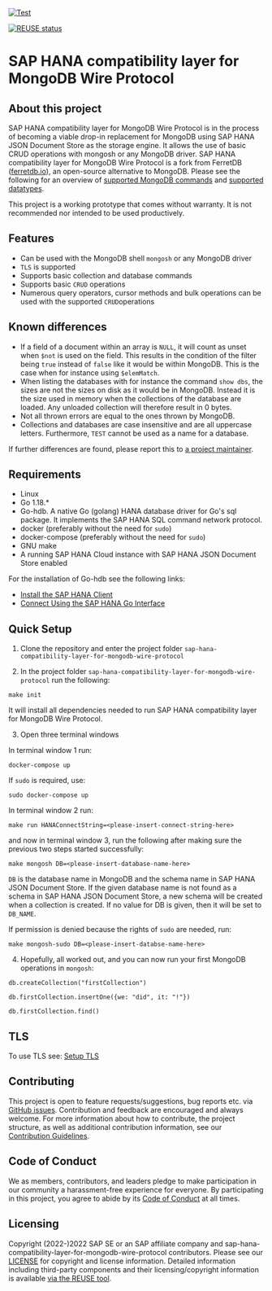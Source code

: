 [![Test](https://github.com/SAP/sap-hana-compatibility-layer-for-mongodb-wire-protocol/actions/workflows/go-test.yml/badge.svg?branch=main)](https://github.com/SAP/sap-hana-compatibility-layer-for-mongodb-wire-protocol/actions/workflows/go-test.yml)

[![REUSE status](https://api.reuse.software/badge/github.com/SAP/sap-hana-compatibility-layer-for-mongodb-wire-protocol)](https://api.reuse.software/info/github.com/SAP/sap-hana-compatibility-layer-for-mongodb-wire-protocol)

# SAP HANA compatibility layer for MongoDB Wire Protocol

## About this project

SAP HANA compatibility layer for MongoDB Wire Protocol is in the process of becoming a viable drop-in replacement for MongoDB using SAP HANA JSON Document Store as the storage engine. It allows the use of basic CRUD operations with mongosh or any MongoDB driver. SAP HANA compatibility layer for MongoDB Wire Protocol is a fork from FerretDB ([ferretdb.io](https://www.ferretdb.io/)), an open-source alternative to MongoDB. Please see the following for an overview of [supported MongoDB commands](SUPPORTED_MONGODB_COMMANDS.md#supported-mongodb-commands) and [supported datatypes](SUPPORTED_MONGODB_COMMANDS.md#supported-datatypes).

This project is a working prototype that comes without warranty. It is not recommended nor intended to be used productively.

## Features
- Can be used with the MongoDB shell `mongosh` or any MongoDB driver
- `TLS` is supported
- Supports basic collection and database commands
- Supports basic `CRUD` operations 
- Numerous query operators, cursor methods and bulk operations can be used with the supported `CRUD`operations

## Known differences

- If a field of a document within an array is `NULL`, it will count as unset when `$not` is used on the field. This results in the condition of the filter being `true` instead of `false` like it would be within MongoDB. This is the case when for instance using `$elemMatch`. 
- When listing the databases with for instance the command `show dbs`, the sizes are not the sizes on disk as it would be in MongoDB. Instead it is the size used in memory when the collections of the database are loaded. Any unloaded collection will therefore result in 0 bytes.
- Not all thrown errors are equal to the ones thrown by MongoDB.
- Collections and databases are case insensitive and are all uppercase letters. Furthermore, `TEST` cannot be used as a name for a database.

If further differences are found, please report this to [a project maintainer](.reuse/dep5).

## Requirements

- Linux
- Go 1.18.*
- Go-hdb. A native Go (golang) HANA database driver for Go's sql package. It implements the SAP HANA SQL command network protocol.
- docker (preferably without the need for `sudo`)
- docker-compose (preferably without the need for `sudo`)
- GNU make
- A running SAP HANA Cloud instance with SAP HANA JSON Document Store enabled 

For the installation of Go-hdb see the following links:
- [Install the SAP HANA Client](https://developers.sap.com/tutorials/hana-clients-install.html)
- [Connect Using the SAP HANA Go Interface](https://developers.sap.com/tutorials/hana-clients-golang.html)

## Quick Setup

1. Clone the repository and enter the project folder `sap-hana-compatibility-layer-for-mongodb-wire-protocol`

2. In the project folder `sap-hana-compatibility-layer-for-mongodb-wire-protocol` run the following:

```
make init
```

It will install all dependencies needed to run SAP HANA compatibility layer for MongoDB Wire Protocol.

3. Open three terminal windows

In terminal window 1 run:
 ```
 docker-compose up
 ```
 
 If `sudo` is required, use:
 
```
sudo docker-compose up
```
 
 In terminal window 2 run: 
 
```
make run HANAConnectString=<please-insert-connect-string-here>
```

and now in terminal window 3, run the following after making sure the previous two steps started successfully:
```
make mongosh DB=<please-insert-database-name-here>
```
`DB` is the database name in MongoDB and the schema name in SAP HANA JSON Document Store. If the given database name is not found as a schema in SAP HANA JSON Document Store, a new schema will be created when a collection is created. If no value for DB is given, then it will be set to `DB_NAME`.

If permission is denied because the rights of `sudo` are needed, run:
```
make mongosh-sudo DB=<please-insert-databse-name-here>
```

4. Hopefully, all worked out, and you can now run your first MongoDB operations in `mongosh`:

```
db.createCollection("firstCollection")
```

```
db.firstCollection.insertOne({we: "did", it: "!"})
```

```
db.firstCollection.find()
```

## TLS

To use TLS see: [Setup TLS](SETUP_TLS.md#setup-tls)

## Contributing

This project is open to feature requests/suggestions, bug reports etc. via [GitHub issues](https://github.com/SAP/sap-hana-compatibility-layer-for-mongodb-wire-protocol/issues). Contribution and feedback are encouraged and always welcome. For more information about how to contribute, the project structure, as well as additional contribution information, see our [Contribution Guidelines](CONTRIBUTING.md#contributing).

## Code of Conduct

We as members, contributors, and leaders pledge to make participation in our community a harassment-free experience for everyone. By participating in this project, you agree to abide by its [Code of Conduct](CODE_OF_CONDUCT.md#Contributor-Covenant-Code-of-Conduct) at all times.

## Licensing

Copyright (2022-)2022 SAP SE or an SAP affiliate company and sap-hana-compatibility-layer-for-mongodb-wire-protocol contributors. Please see our [LICENSE](LICENSE) for copyright and license information. Detailed information including third-party components and their licensing/copyright information is available [via the REUSE tool](https://api.reuse.software/info/github.com/SAP/sap-hana-compatibility-layer-for-mongodb-wire-protocol).
